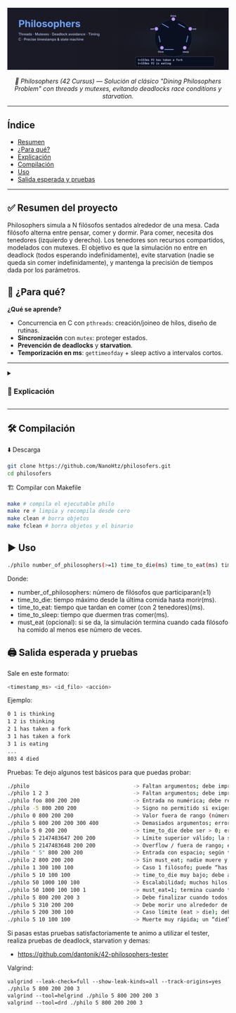 <!-- ===================== BANNER ===================== -->
<p align="center">
  <img src="https://raw.githubusercontent.com/NanoHtz/Assets/main/philosophers/banner.svg" alt="Philosophers banner">
</p>

<p align="center"><i>🧠 Philosophers (42 Cursus) — Solución al clásico "Dining Philosophers Problem" con threads y mutexes, evitando deadlocks race conditions y starvation.</i></p>

---

## Índice
- [Resumen](#resumen)
- [¿Para qué?](#para-que)
- [Explicación](#explicacion)
- [Compilación](#compilacion)
- [Uso](#uso)
- [Salida esperada y pruebas](#salida)

---
<a id="resumen"></a>
## ✅ Resumen del proyecto<br>

Philosophers simula a N filósofos sentados alrededor de una mesa. Cada filósofo alterna entre pensar, comer y dormir. Para comer, necesita dos tenedores (izquierdo y derecho). Los tenedores son recursos compartidos, modelados con mutexes. El objetivo es que la simulación no entre en deadlock (todos esperando indefinidamente), evite starvation (nadie se queda sin comer indefinidamente), y mantenga la precisión de tiempos dada por los parámetros.

<a id="para-que"></a>
## 🧩 ¿Para qué?

**¿Qué se aprende?**
- Concurrencia en C con `pthreads`: creación/joineo de hilos, diseño de rutinas.
- **Sincronización** con `mutex`: proteger estados.
- **Prevención de deadlocks** y **starvation**.
- **Temporización en ms**: `gettimeofday` + sleep activo a intervalos cortos.
---

<a id="explicacion"></a>
<details>
  <summary><h3>📝 Explicación</h3></summary>

En este proyecto nos centramos en los hilos.
<br>
Un hilo es la ejecucion minima dentro de un proceso, los hilos dentro de un proyecto, comparten recursos, memoria, descriptores de archivo etc...
<br>
En contra partida permiten hacer varias cosas a la vez, trabajar en paralelo sobre un mismo proceso, sirven de proteccion, si un hilo fuese muy lento, no se quedaria el trabajo paralizado, otros seguirian trabajando.
<br>
Habrá que manejar race conditions, es decir situaciones donde los hilos manejas la misma memoria, por ejemplo, dos hilos imprimiendo en el mismo archivo, los resultados son impredecibles, memoria basura... etc
<br>
🔒 ¿Qué es un mutex y para qué sirve?
Un mutex (mutual exclusion) es un cerrojo que garantiza que solo un hilo a la vez entra en una “sección crítica” (un trozo de código que accede a datos compartidos).
Sin mutexes, dos hilos podrían modificar/imprimir/leer el mismo recurso a la vez → race conditions.

pthread_mutex_lock(&m);   // entrar a sección crítica
/* ... usar/leer/escribir recurso compartido ... */
pthread_mutex_unlock(&m); // salir de sección crítica

<br>

📦 Secciones críticas típicas en este proyecto

Tenedores: cada tenedor es un pthread_mutex_t. Para comer hay que bloquear dos.

Impresión: un único print_mutex evita que se mezclen líneas en la salida.

(Opcional) Estado global: proteger stop, last_meal, contadores, etc., con un mutex de estado.

<br>

🧵 Concurrencia vs. Paralelismo

Concurrencia: varias tareas “avanzan” en el tiempo solapándose (aunque sea con 1 CPU).

Paralelismo: varias tareas se ejecutan a la vez (multinúcleo).
En ambos casos necesitas sincronización (mutexes) para datos compartidos.

<br>

🍴 Mapeo del problema a primitivas

Filósofo → hilo que repite: pensar → tomar tenedores → comer → soltar → dormir.

Tenedor → mutex. Cada sitio de la mesa tiene uno.

Mesa/estado compartido → estructura con:

forks[] (array de mutexes),

print_mutex,

(opcional) state_mutex, stop, done_count, start_time, reglas y tiempos.

<br>

🛑 Deadlock: cómo se evita
Si todos los hilos intentan coger primero el mismo lado, pueden quedarse bloqueados en círculo (cada uno con 1 tenedor esperando el otro).
Solución simple y canónica: orden asimétrico par/impar

Filósofos pares: cogen primero el derecho, luego el izquierdo.

Filósofos impares: primero el izquierdo, luego el derecho.

if (philo->id % 2 == 0) {        // par
    lock(right_fork);
    print("has taken a fork");
    lock(left_fork);
    print("has taken a fork");
} else {                          // impar
    lock(left_fork);
    print("has taken a fork");
    lock(right_fork);
    print("has taken a fork");
}


Con esta asimetría se rompe el ciclo de espera y no aparece deadlock.
(Alternativas existen, pero esta basta para el mandatory.)
<br>

🥣 Comer de forma segura (y contar comidas)
Justo al empezar a comer, se actualiza el último bocado (last_meal) bajo protección (para que el monitor pueda comprobar vida/muerte con precisión). Tras time_to_eat, se sueltran ambos tenedores (unlock) y opcionalmente se incrementa meals_done para el criterio must_eat.
<br>

🖨️ Logging atómico
Formato típico: <timestamp_ms> <id> <acción>
Todos los printf pasan por una función print_log() que bloquea print_mutex, imprime y desbloquea.
Regla de oro: si stop ya está activo, no imprimir nada más salvo el único "died".
<br>

⏱️ Temporización fiable (ms) y “arranque sincronizado”

Usa un now_ms() basado en reloj monotónico.

Implementa un sleep cooperativo (p. ej. bucles con usleep(100) comprobando el tiempo y stop) para no pasarte de time_to_eat/sleep.

Barrera de inicio: fijar start_time = now + 100ms y hacer que cada hilo espere hasta ese instante. Así todos comienzan “a la vez” y los timestamp son consistentes.

<br>

🩺 Monitor de vida
Un hilo (o bucle en el main) recorre periódicamente a los filósofos:

Si now - last_meal > time_to_die → activa stop y imprime una sola línea "died" (bajo print_mutex), y termina.

Si existe must_eat y todos han llegado → activa stop y termina sin muertes.

<br>

🧊 Casos borde importantes

N = 1: el filósofo solo puede tomar un tenedor → nunca llega a comer y debe morir tras time_to_die.

time_to_eat > time_to_die: inevitablemente alguien morirá antes de completar un bocado; el monitor debe detectarlo con precisión.

Impresión: la línea "died" debe ser la última. No mezclarla con otros prints.

<br>

🧱 Estructuras típicas (orientativas)

t_rules: n, time_to_die, time_to_eat, time_to_sleep, must_eat (opcional).

t_table (compartido): pthread_mutex_t forks[n], print_mutex, (opcional state_mutex), volatile int stop, int done_count, long start_time.

t_philosopher: int id, punteros a left/right fork, long last_meal, int meals_done, pthread_t thread, puntero a t_table/t_rules.

<br>

🧭 Flujo general del programa

Validar argumentos (numéricos, rangos).

Inicializar mesa (forks, mutexes, reglas, start_time).

Crear filósofos (hilos) con su contexto (forks izq/der, tiempos).

Arranque sincronizado, loop de cada hilo, y monitor.

Join de todos los hilos.

Destroy de mutexes y free de memoria.

<br>

✅ Checklist rápido

 Nunca imprimes fuera de print_mutex.

 Solo hay un "died" y es la última línea.

 Deadlock evitado con par/impar (o política equivalente).

 N=1 tratado correctamente.

 Tiempos en ms con reloj monotónico y smart_usleep.

 Limpieza completa: join → destroy mutexes → free.

  <!-- Pon aquí tu explicación técnica: 
       - Modelo de hilos: un hilo por filósofo + 1 monitor (si usas monitor).
       - Política de tomar tenedores (izq/dcha) y cómo evitas deadlock.
       - Estructuras: estado compartido, mutex por tenedor, mutex de impresión, etc.
       - Temporización: cómo mides ms y cómo haces sleeps cortos activos.
       - Criterios de fin: muerte, must_eat, orden de salida.
  -->

</details>

---

<a id="compilacion"></a>
## 🛠️ Compilación
⬇️ Descarga

```bash
git clone https://github.com/NanoHtz/philosofers.git
cd philosofers
```

🏗️ Compilar con Makefile

```bash
make # compila el ejecutable philo
make re # limpia y recompila desde cero
make clean # borra objetos
make fclean # borra objetos y el binario
```
<a id="uso"></a>
## ▶️ Uso

```bash
./philo number_of_philosophers(>=1) time_to_die(ms) time_to_eat(ms) time_to_sleep(ms) [must_eat]
```
Donde:<br>
- number_of_philosophers: número de filósofos que participaran(≥1)<br>
- time_to_die: tiempo máximo desde la última comida hasta morir(ms).<br>
- time_to_eat: tiempo que tardan en comer (con 2 tenedores)(ms).<br>
- time_to_sleep: tiempo que duermen tras comer(ms).<br>
- must_eat (opcional): si se da, la simulación termina cuando cada filósofo ha comido al menos ese número de veces.<br>

<a id="salida"></a>
## 🖨️ Salida esperada y pruebas

Sale en este formato:

```bash
<timestamp_ms> <id_filo> <acción>
```
Ejemplo:
```bash
0 1 is thinking
1 2 is thinking
2 1 has taken a fork
3 1 has taken a fork
3 1 is eating
...
803 4 died
```
Pruebas:
Te dejo algunos test básicos para que puedas probar:
```bash
./philo									-> Faltan argumentos; debe imprimir error por stderr
./philo 1 2 3							-> Faltan argumentos; debe imprimir error por stderr
./philo foo 800 200 200					-> Entrada no numérica; debe rechazar con “Only digits” por stderr
./philo -5 800 200 200					-> Signo no permitido si exiges “solo dígitos”; debe rechazar por stderr
./philo 0 800 200 200					-> Valor fuera de rango (número de filósofos debe ser ≥ 1); error por stderr
./philo 5 800 200 200 300 400			-> Demasiados argumentos; error por stderr
./philo 5 0 200 200						-> time_to_die debe ser > 0; error de rango por stderr
./philo 5 2147483647 200 200			-> Límite superior válido; la simulación arranca correctamente
./philo 5 2147483648 200 200			-> Overflow / fuera de rango; error por stderr y exit code ≠ 0
./philo " 5" 800 200 200				-> Entrada con espacio; según tu política, normalmente error “Only digits”
./philo 2 800 200 200					-> Sin must_eat; nadie muere y la simulación no termina sola
./philo 1 300 100 100					-> Caso 1 filósofo; puede “has taken a fork” y luego un único “died” (~300 ms);
./philo 5 10 100 100					-> time_to_die muy bajo; debe aparecer un único “died” y ser la última línea
./philo 50 1000 100 100					-> Escalabilidad; muchos hilos, sin muertes y sin terminar solo
./philo 50 1000 100 100 1				-> must_eat=1; termina cuando todos comen una vez; cero “died”
./philo 5 800 200 200 3					-> Debe finalizar cuando todos coman 3 veces; cero “died”;
./philo 5 310 200 200					-> Debe morir uno alrededor de 310 ms (± margen);
./philo 5 200 300 100					-> Caso límite (eat > die); debe morir alguien (un único “died”)
./philo 5 10 100 100					-> Muerte muy rápida; un “died” y es la última línea
```
Si pasas estas pruebas satisfactoriamente te animo a utilizar el tester, realiza pruebas de deadlock, starvation y demas:
- https://github.com/dantonik/42-philosophers-tester

Valgrind:
```bahs
valgrind --leak-check=full --show-leak-kinds=all --track-origins=yes ./philo 5 800 200 200 3
valgrind --tool=helgrind ./philo 5 800 200 200 3
valgrind --tool=drd ./philo 5 800 200 200 3
```

